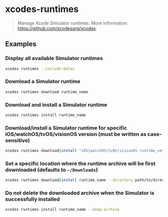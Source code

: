 # xcodes-runtimes

> Manage Xcode Simulator runtimes. More information: <https://github.com/xcodesorg/xcodes>.

## Examples

### Display all available Simulator runtimes

```bash
xcodes runtimes --include-betas
```

### Download a Simulator runtime

```bash
xcodes runtimes download runtime_name
```

### Download and install a Simulator runtime

```bash
xcodes runtimes install runtime_name
```

### Download/install a Simulator runtime for specific iOS/watchOS/tvOS/visionOS version (must be written as case-sensitive)

```bash
xcodes runtimes download|install "iOS|watchOS|tvOS|visionOS runtime_version"
```

### Set a specific location where the runtime archive will be first downloaded (defaults to `~/Downloads`)

```bash
xcodes runtimes download|install runtime_name --directory path/to/directory
```

### Do not delete the downloaded archive when the Simulator is successfully installed

```bash
xcodes runtimes install runtime_name --keep-archive
```
